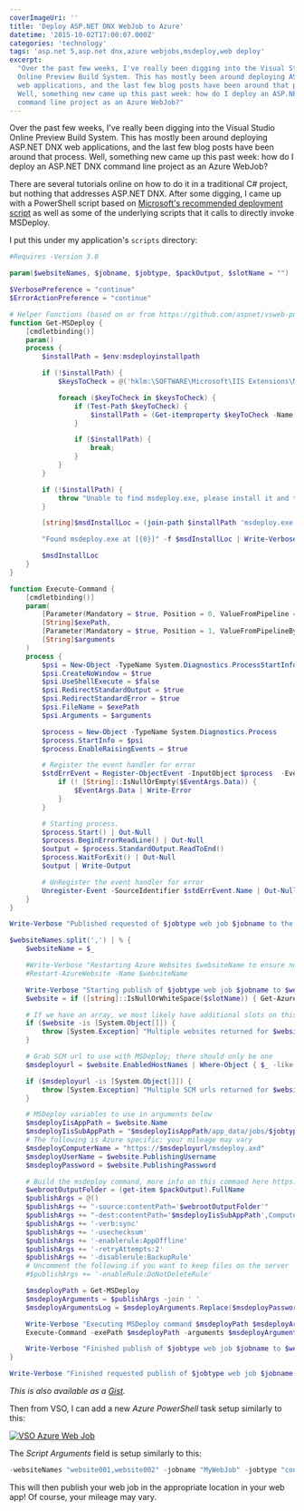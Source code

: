 ```yaml
---
coverImageUri: ''
title: 'Deploy ASP.NET DNX WebJob to Azure'
datetime: '2015-10-02T17:00:07.000Z'
categories: 'technology'
tags: 'asp.net 5,asp.net dnx,azure webjobs,msdeploy,web deploy'
excerpt:
  "Over the past few weeks, I've really been digging into the Visual Studio
  Online Preview Build System. This has mostly been around deploying ASP.NET DNX
  web applications, and the last few blog posts have been around that process.
  Well, something new came up this past week: how do I deploy an ASP.NET DNX
  command line project as an Azure WebJob?"
---
```


Over the past few weeks, I've really been digging into the Visual Studio Online
Preview Build System. This has mostly been around deploying ASP.NET DNX web
applications, and the last few blog posts have been around that process. Well,
something new came up this past week: how do I deploy an ASP.NET DNX command
line project as an Azure WebJob?

There are several tutorials online on how to do it in a traditional C# project,
but nothing that addresses ASP.NET DNX. After some digging, I came up with a
PowerShell script based on
[Microsoft's recommended deployment script](https://msdn.microsoft.com/Library/vs/alm/Build/azure/deploy-aspnet5)
as well as some of the underlying scripts that it calls to directly invoke
MSDeploy.

I put this under my application's `scripts` directory:

```powershell
#Requires -Version 3.0

param($websiteNames, $jobname, $jobtype, $packOutput, $slotName = "")

$VerbosePreference = "continue"
$ErrorActionPreference = "continue"

# Helper Functions (based on or from https://github.com/aspnet/vsweb-publish/blob/master/publish-module.psm1)
function Get-MSDeploy {
    [cmdletbinding()]
    param()
    process {
        $installPath = $env:msdeployinstallpath

        if (!$installPath) {
            $keysToCheck = @('hklm:\SOFTWARE\Microsoft\IIS Extensions\MSDeploy\3', 'hklm:\SOFTWARE\Microsoft\IIS Extensions\MSDeploy\2', 'hklm:\SOFTWARE\Microsoft\IIS Extensions\MSDeploy\1')

            foreach ($keyToCheck in $keysToCheck) {
                if (Test-Path $keyToCheck) {
                    $installPath = (Get-itemproperty $keyToCheck -Name InstallPath -ErrorAction SilentlyContinue | select -ExpandProperty InstallPath -ErrorAction SilentlyContinue)
                }

                if ($installPath) {
                    break;
                }
            }
        }

        if (!$installPath) {
            throw "Unable to find msdeploy.exe, please install it and try again"
        }

        [string]$msdInstallLoc = (join-path $installPath 'msdeploy.exe')

        "Found msdeploy.exe at [{0}]" -f $msdInstallLoc | Write-Verbose

        $msdInstallLoc
    }
}

function Execute-Command {
    [cmdletbinding()]
    param(
        [Parameter(Mandatory = $true, Position = 0, ValueFromPipeline = $true, ValueFromPipelineByPropertyName = $true)]
        [String]$exePath,
        [Parameter(Mandatory = $true, Position = 1, ValueFromPipelineByPropertyName = $true)]
        [String]$arguments
    )
    process {
        $psi = New-Object -TypeName System.Diagnostics.ProcessStartInfo
        $psi.CreateNoWindow = $true
        $psi.UseShellExecute = $false
        $psi.RedirectStandardOutput = $true
        $psi.RedirectStandardError = $true
        $psi.FileName = $exePath
        $psi.Arguments = $arguments

        $process = New-Object -TypeName System.Diagnostics.Process
        $process.StartInfo = $psi
        $process.EnableRaisingEvents = $true

        # Register the event handler for error
        $stdErrEvent = Register-ObjectEvent -InputObject $process  -EventName 'ErrorDataReceived' -Action {
            if (! [String]::IsNullOrEmpty($EventArgs.Data)) {
                $EventArgs.Data | Write-Error
            }
        }

        # Starting process.
        $process.Start() | Out-Null
        $process.BeginErrorReadLine() | Out-Null
        $output = $process.StandardOutput.ReadToEnd()
        $process.WaitForExit() | Out-Null
        $output | Write-Output

        # UnRegister the event handler for error
        Unregister-Event -SourceIdentifier $stdErrEvent.Name | Out-Null
    }
}

Write-Verbose "Published requested of $jobtype web job $jobname to the following website(s): $websiteNames"

$websiteNames.split(',') | % {
    $websiteName = $_

    #Write-Verbose "Restarting Azure Websites $websiteName to ensure no locks"
    #Restart-AzureWebsite -Name $websiteName

    Write-Verbose "Starting publish of $jobtype web job $jobname to $websiteName"
    $website = if ([string]::IsNullOrWhiteSpace($slotName)) { Get-AzureWebsite -Name $websiteName } else { Get-AzureWebsite -Name $websiteName -Slot $slotName }

    # If we have an array, we most likely have additional slots on this website. Throw an exception and leave.
    if ($website -is [System.Object[]]) {
        throw [System.Exception] "Multiple websites returned for $websiteName; please specify a slot"
    }

    # Grab SCM url to use with MSDeploy; there should only be one
    $msdeployurl = $website.EnabledHostNames | Where-Object { $_ -like "*.scm.*" }

    if ($msdeployurl -is [System.Object[]]) {
        throw [System.Exception] "Multiple SCM urls returned for $websiteName; consult Kudu/Azure portal to clarify."
    }

    # MSDeploy variables to use in arguments below
    $msdeployIisAppPath = $website.Name
    $msdeployIisSubAppPath = "$msdeployIisAppPath/app_data/jobs/$jobtype/$jobname"
    # The following is Azure specific; your mileage may vary
    $msdeployComputerName = "https://$msdeployurl/msdeploy.axd"
    $msdeployUserName = $website.PublishingUsername
    $msdeployPassword = $website.PublishingPassword

    # Build the msdeploy command, more info on this command here https://technet.microsoft.com/sv-se/library/dd569034(v=ws.10).aspx
    $webrootOutputFolder = (get-item $packOutput).FullName
    $publishArgs = @()
    $publishArgs += "-source:contentPath='$webrootOutputFolder'"
    $publishArgs += "-dest:contentPath='$msdeployIisSubAppPath',ComputerName='$msdeployComputerName',UserName='$msdeployUserName',Password='$msdeployPassword',IncludeAcls='False',AuthType='Basic'"
    $publishArgs += '-verb:sync'
    $publishArgs += '-usechecksum'
    $publishArgs += '-enablerule:AppOffline'
    $publishArgs += '-retryAttempts:2'
    $publishArgs += '-disablerule:BackupRule'
    # Uncomment the following if you want to keep files on the server
    #$publishArgs += '-enableRule:DoNotDeleteRule'

    $msdeployPath = Get-MSDeploy
    $msdeployArguments = $publishArgs -join ' '
    $msdeployArgumentsLog = $msdeployArguments.Replace($msdeployPassword, "{PASSWORD_REMOVED}")

    Write-Verbose "Executing MSDeploy command $msdeployPath $msdeployArgumentsLog"
    Execute-Command -exePath $msdeployPath -arguments $msdeployArguments

    Write-Verbose "Finished publish of $jobtype web job $jobname to $websiteName"
}

Write-Verbose "Finished requested publish of $jobtype web job $jobname to the following website(s): $websiteNames"
```

_This is also available as a
[Gist](https://gist.github.com/brandonmartinez/0c2ed9034010a0021d8c)._

Then from VSO, I can add a new _Azure PowerShell_ task setup similarly to this:

[![VSO Azure Web Job](http://assets.brandonmartinez.com/brandonmartinez/2015/10/azurewebjob.png)](http://assets.brandonmartinez.com/brandonmartinez/2015/10/azurewebjob.png)

The _Script Arguments_ field is setup similarly to this:

```powershell
-websiteNames "website001,website002" -jobname "MyWebJob" -jobtype "continuous" -packOutput $(Build.SourcesDirectory)\\$(system.teamProject)\\artifacts\\bin\\$(BuildConfiguration)\\Publish
```

This will then publish your web job in the appropriate location in your web app!
Of course, your mileage may vary.
